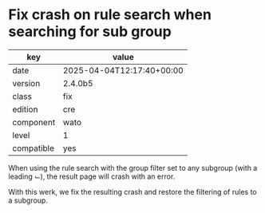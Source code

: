 [//]: # (werk v2)
# Fix crash on rule search when searching for sub group

key        | value
---------- | ---
date       | 2025-04-04T12:17:40+00:00
version    | 2.4.0b5
class      | fix
edition    | cre
component  | wato
level      | 1
compatible | yes

When using the rule search with the group filter set to any subgroup
(with a leading ⌙), the result page will crash with an error.

With this werk, we fix the resulting crash and restore the filtering
of rules to a subgroup.


